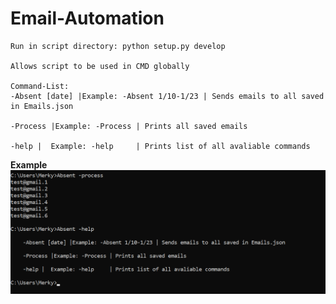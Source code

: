 # Email-Automation

```
Run in script directory: python setup.py develop

Allows script to be used in CMD globally

Command-List:
-Absent [date] |Example: -Absent 1/10-1/23 | Sends emails to all saved in Emails.json
          
-Process |Example: -Process | Prints all saved emails
          
-help |  Example: -help     | Prints list of all avaliable commands
```

**Example**
![alt text](AbsentExample.png)

